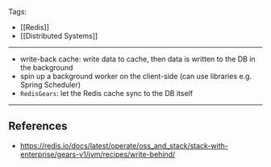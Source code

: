 Tags:
- [[Redis]]
- [[Distributed Systems]]
---
- write-back cache: write data to cache, then data is written to the DB in the background
- spin up a background worker on the client-side (can use libraries e.g. Spring Scheduler)
- `RedisGears`: let the Redis cache sync to the DB itself

---
## References
- https://redis.io/docs/latest/operate/oss_and_stack/stack-with-enterprise/gears-v1/jvm/recipes/write-behind/